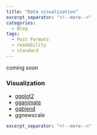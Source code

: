 ```yaml
---
title: "Data visualization"
excerpt_separator: "<!--more-->"
categories:
  - Blog
tags:
  - Post Formats
  - readability
  - standard
---
```

coming soon
### Visualization
- [ggplot2](https://r4ds.had.co.nz/data-visualisation.html)
- [gganimate](https://gganimate.com/)
- [ggblend](https://mjskay.github.io/ggblend/)
- ggnewscale


```yaml
excerpt_separator: "<!--more-->"
```


